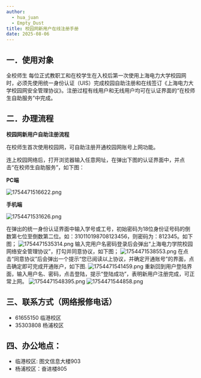 ```yaml
---
author:
  - hua_juan
  - Empty_Dust
title: 校园网新用户在线注册手册
date: 2025-08-06
---
```


## 一．使用对象

全校师生
每位正式教职工和在校学生在入校后第一次使用上海电力大学校园网时，必须先使用统一身份认证（UIS）完成校园自助注册和在线签订《上海电力大学校园网安全管理协议》。注册过程有线用户和无线用户均可在认证界面的“在校师生自助服务”中完成。

## 二．办理流程

**校园网新用户自助注册流程**

在校师生首次使用校园网，可自助注册开通校园网账号上网功能。

连上校园网络后，打开浏览器输入任意网址，在弹出下图的认证界面中，并点击“在校师生自助服务”，如下图：

**PC端**

![1754471516622.png](https://bu.dusays.com/2025/08/06/68931c7f0fd4a.png)

**手机端**

![1754471531626.png](https://bu.dusays.com/2025/08/06/68931c8447bba.png)

在弹出的统一身份认证界面中输入学号或工号，初始密码为18位身份证号码的倒数第七位至倒数第二位。如：310110198708123456，则密码为：812345。如下图；
![1754471535314.png](https://bu.dusays.com/2025/08/06/68931c8ecebb0.png)
输入完用户名密码登录后会弹出“上海电力学院校园网络安全管理协议”，打勾并同意协议，如下图；
![1754471538553.png](https://bu.dusays.com/2025/08/06/68931c8f2752b.png)
在点击“同意协议”后会弹出一个提示“您已阅读以上协议，并确定开通账号”的界面，点击确定即可完成开通账户，如下图.
![1754471541459.png](https://bu.dusays.com/2025/08/06/68931c8fbb78e.png)
重新回到用户登陆界面，输入用户名、密码，点击登陆，提示“登陆成功”，表明新用户注册完成，可正常上网。
![1754471548395.png](https://bu.dusays.com/2025/08/06/68931c8febe1f.png)
![1754471544858.png](https://bu.dusays.com/2025/08/06/68931c8229168.png)
## 三、联系方式（网络报修电话）

  - 61655150 临港校区
  - 35303808 杨浦校区

## 四、办公地点：

  - 临港校区: 图文信息大楼903
  - 杨浦校区：奋进楼805